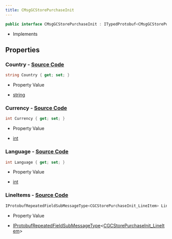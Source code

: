 ```yaml
---
title: CMsgGCStorePurchaseInit
---
```


```csharp
public interface CMsgGCStorePurchaseInit : ITypedProtobuf<CMsgGCStorePurchaseInit>, INativeHandle
```

- Implements

## Properties

### **Country** - [Source Code](https://github.com/swiftly-solution/swiftlys2/blob/main/managed/src/SwiftlyS2.Generated/Protobufs/Interfaces/CMsgGCStorePurchaseInit.cs#L13)

```csharp
string Country { get; set; }
```

- Property Value

- [string](https://learn.microsoft.com/dotnet/api/system.string)

### **Currency** - [Source Code](https://github.com/swiftly-solution/swiftlys2/blob/main/managed/src/SwiftlyS2.Generated/Protobufs/Interfaces/CMsgGCStorePurchaseInit.cs#L19)

```csharp
int Currency { get; set; }
```

- Property Value

- [int](https://learn.microsoft.com/dotnet/api/system.int32)

### **Language** - [Source Code](https://github.com/swiftly-solution/swiftlys2/blob/main/managed/src/SwiftlyS2.Generated/Protobufs/Interfaces/CMsgGCStorePurchaseInit.cs#L16)

```csharp
int Language { get; set; }
```

- Property Value

- [int](https://learn.microsoft.com/dotnet/api/system.int32)

### **LineItems** - [Source Code](https://github.com/swiftly-solution/swiftlys2/blob/main/managed/src/SwiftlyS2.Generated/Protobufs/Interfaces/CMsgGCStorePurchaseInit.cs#L22)

```csharp
IProtobufRepeatedFieldSubMessageType<CGCStorePurchaseInit_LineItem> LineItems { get; }
```

- Property Value

- [IProtobufRepeatedFieldSubMessageType](/docs/api/shared/netmessages/iprotobufrepeatedfieldsubmessagetype-1)<[CGCStorePurchaseInit_LineItem](/docs/api/shared/protobufdefinitions/cgcstorepurchaseinit_lineitem)>

